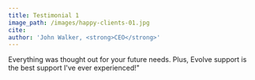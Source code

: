 ```yaml
---
title: Testimonial 1
image_path: /images/happy-clients-01.jpg
cite:
author: 'John Walker, <strong>CEO</strong>'
---
```



Everything was thought out for your future needs. Plus, Evolve support is the best support I've ever experienced!"